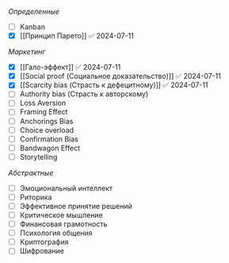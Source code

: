*Определенные*
- [ ] Kanban
- [x] [[Принцип Парето]] ✅ 2024-07-11

*Маркетинг*
- [x] [[Гало-эффект]] ✅ 2024-07-11
- [x] [[Social proof (Социальное доказательство)]] ✅ 2024-07-11
- [x] [[Scarcity bias (Страсть к дефецитному)]] ✅ 2024-07-11
- [ ] Authority bias (Страсть к авторскому)
- [ ] Loss Aversion
- [ ] Framing Effect 
- [ ] Anchorings Bias
- [ ] Choice overload
- [ ] Confirmation Bias
- [ ] Bandwagon Effect
- [ ] Storytelling

*Абстрактные*
- [ ] Эмоциональный интеллект
- [ ] Риторика
- [ ] Эффективное принятие решений
- [ ] Критическое мышление
- [ ] Финансовая грамотность
- [ ] Психология общения
- [ ] Криптография
- [ ] Шифрование
